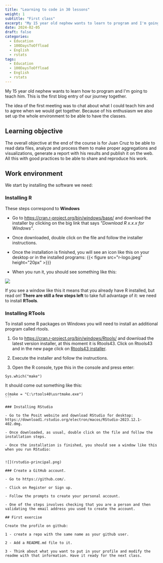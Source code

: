 ```yaml
---
title: "Learning to code in 30 lessons"
weight: 1
subtitle: "First class"
excerpt: "My 15 year old nephew wants to learn to program and I'm going to teach him. This is the first blog post of our journey together detailing how to set up the environment we will be using for the rest of the classes."
date: 2024-02-05
draft: false
categories:
  - Education
  - 100DaysToOffload
  - English
  - rstats
tags: 
  - Education
  - 100DaysToOffload
  - English
  - rstats
---
```


My 15 year old nephew wants to learn how to program and I'm going to teach him. This is the first blog entry of our journey together. 

The idea of the first meeting was to chat about what I could teach him and to agree when we would get together. Because of his enthusiasm we also set up the whole environment to be able to have the classes.

## Learning objective

The overall objective at the end of the course is for Juan Cruz to be able to read data files, analyze and process them to make proper aggregations and visualizations, generate a report with his results and publish it on the web. All this with good practices to be able to share and reproduce his work.

## Work environment

We start by installing the software we need:

### Installing R

These steps correspond to **Windows**

- Go to <https://cran.r-project.org/bin/windows/base/> and download the installer by clicking on the big link that says *"Download R x.x.x for Windows"*.

- Once downloaded, double click on the file and follow the installer instructions.

- Once the installation is finished, you will see an icon like this on your desktop or in the installed programs: {{< figure src="r-logo.jpeg" height="20px" >}}}

- When you run it, you should see something like this:

![](r-en-windows.png) 

If you see a window like this it means that you already have R installed, but read on! **There are still a few steps left** to take full advantage of it: we need to install **RTools**.

### Installing RTools

To install some R packages on Windows you will need to install an additional program called rtools. 

1. Go to https://cran.r-project.org/bin/windows/Rtools/ and download the latest version installer, at this moment it is Rtools43. Click on Rtools43 and in the new page click on [Rtools43 installer](https://cran.r-project.org/bin/windows/Rtools/rtools43/files/rtools43-5948-5818.exe).  

2. Execute the installer and follow the instructions. 

3. Open the R console, type this in the console and press enter:

```{r, eval = FALSE}
Sys.which("make")
```

It should come out something like this:
````{r, echo=FALSE}
c(make = "C:\rtools40\usrtmake.exe")
```

### Installing RStudio

- Go to the Posit website and download RStudio for desktop: https://download1.rstudio.org/electron/macos/RStudio-2023.12.1-402.dmg.

- Once downloaded, as usual, double click on the file and follow the installation steps.

- Once the installation is finished, you should see a window like this when you run RStudio:


![](rstudio-principal.png) 

### Create a GitHub account.

- Go to https://github.com/.

- Click on Register or Sign up.

- Follow the prompts to create your personal account.

- One of the steps involves checking that you are a person and then validating the email address you used to create the account. 

## First exercise

Create the profile on github:

1 - create a repo with the same name as your github user.

2 - Add a README.md file to it. 

3 - Think about what you want to put in your profile and modify the readme with that information. Have it ready for the next class.
